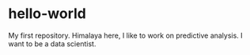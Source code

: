 # hello-world
My first repository.
Himalaya here, I like to work on predictive analysis. I want to be a data scientist.
